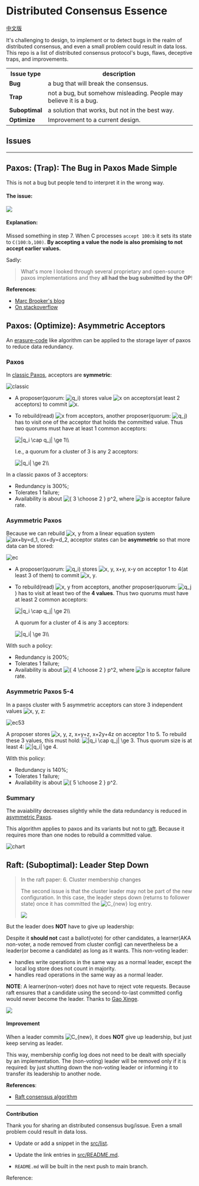 # Distributed Consensus Essence

[中文版](CN.md)

<!-- DO NOT EDIT README.md directly. It is built from [src/README.md](src/README.md). -->

It's challenging to design, to implement or to detect bugs in the realm of distributed consensus, and even
a small problem could result in data loss.
This repo is a list of distributed consensus protocol's bugs, flaws, deceptive traps, and improvements.

<table>
<tr class="header">
<th>Issue type</th>
<th>description</th>
</tr>
<tr class="odd">
<td><strong>Bug</strong></td>
<td>a bug that will break the consensus.</td>
</tr>
<tr class="even">
<td><strong>Trap</strong></td>
<td>not a bug, but somehow misleading. People may believe it is a bug.</td>
</tr>
<tr class="odd">
<td><strong>Suboptimal</strong></td>
<td>a solution that works, but not in the best way.</td>
</tr>
<tr class="even">
<td><strong>Optimize</strong></td>
<td>Improvement to a current design.</td>
</tr>
</table>

## Issues

<!-- START doctoc generated TOC please keep comment here to allow auto update -->

<!-- DON'T EDIT THIS SECTION, INSTEAD RE-RUN doctoc TO UPDATE -->

<!-- END doctoc generated TOC please keep comment here to allow auto update -->

<!-- #### List -->

---

## Paxos: (Trap): The Bug in Paxos Made Simple

This is not a bug but people tend to interpret it in the wrong way.

#### The issue:

![](https://cdn.jsdelivr.net/gh/drmingdrmer/consensus-bugs@main-wechat-asset/README/1P1sendsprepare1toAB2BothABrespo-d2b1e310a17670e0.jpg)

#### Explanation:

Missed something in step 7.
When C processes `accept 100:b` it sets its state to `C(100:b,100)`.
**By accepting a value the node is also promising to not accept earlier values.**

Sadly:

> What's more I looked through several proprietary and open-source paxos
> implementations and they **all had the bug submitted by the OP**!


**References**:

-   [Marc Brooker's blog](https://brooker.co.za/blog/2021/11/16/paxos.html)
-   [On stackoverflow](https://stackoverflow.com/questions/29880949/contradiction-in-lamports-paxos-made-simple-paper)

## Paxos: (Optimize): Asymmetric Acceptors

An [erasure-code](https://en.wikipedia.org/wiki/Erasure_code) like algorithm can be applied to the storage layer of
paxos to reduce data redundancy.

### Paxos

In [classic Paxos](http://lamport.azurewebsites.net/pubs/pubs.html#paxos-simple),
acceptors are **symmetric**:

![classic](https://cdn.jsdelivr.net/gh/drmingdrmer/consensus-bugs@main-wechat-asset/README/a2526c0de69276bb-asymmetric-paxos-classic.jpeg)

-   A proposer(quorum: <img src="https://www.zhihu.com/equation?tex=q_i" alt="q_i" class="ee_img tr_noresize" eeimg="1">) stores value <img src="https://www.zhihu.com/equation?tex=x" alt="x" class="ee_img tr_noresize" eeimg="1"> on acceptors(at least 2 acceptors) to commit <img src="https://www.zhihu.com/equation?tex=x" alt="x" class="ee_img tr_noresize" eeimg="1">.

-   To rebuild(read) <img src="https://www.zhihu.com/equation?tex=x" alt="x" class="ee_img tr_noresize" eeimg="1"> from acceptors, another proposer(quorum: <img src="https://www.zhihu.com/equation?tex=q_j" alt="q_j" class="ee_img tr_noresize" eeimg="1">) has to visit one of the acceptor that holds the committed value.
    Thus two quorums must have at least 1 common acceptors:

    <img src="https://www.zhihu.com/equation?tex=%7Cq_i%20%5Ccap%20q_j%7C%20%5Cge%201%5C%5C" alt="|q_i \cap q_j| \ge 1\\" class="ee_img tr_noresize" eeimg="1">

    I.e., a quorum for a cluster of 3 is any 2 acceptors:

    <img src="https://www.zhihu.com/equation?tex=%7Cq_i%7C%20%5Cge%202%5C%5C" alt="|q_i| \ge 2\\" class="ee_img tr_noresize" eeimg="1">

In a classic paxos of 3 acceptors:

-   Redundancy is 300%;
-   Tolerates 1 failure;
-   Availability is about <img src="https://www.zhihu.com/equation?tex=%7B%203%20%5Cchoose%202%20%20%7D%20p%5E2" alt="{ 3 \choose 2  } p^2" class="ee_img tr_noresize" eeimg="1">, where <img src="https://www.zhihu.com/equation?tex=p" alt="p" class="ee_img tr_noresize" eeimg="1"> is acceptor failure rate.

### Asymmetric Paxos

Because we can rebuild <img src="https://www.zhihu.com/equation?tex=x%2C%20y" alt="x, y" class="ee_img tr_noresize" eeimg="1"> from a linear equation system <img src="https://www.zhihu.com/equation?tex=ax%2Bby%3Dd_1%2C%20cx%2Bdy%3Dd_2" alt="ax+by=d_1, cx+dy=d_2" class="ee_img tr_noresize" eeimg="1">,
acceptor states can be **asymmetric** so that more data can be stored:

![ec](https://cdn.jsdelivr.net/gh/drmingdrmer/consensus-bugs@main-wechat-asset/README/96fabef4536cbf04-asymmetric-paxos-ec.jpeg)

-   A proposer(quorum: <img src="https://www.zhihu.com/equation?tex=q_i" alt="q_i" class="ee_img tr_noresize" eeimg="1">) stores <img src="https://www.zhihu.com/equation?tex=x%2C%20y%2C%20x%2By%2C%20x-y" alt="x, y, x+y, x-y" class="ee_img tr_noresize" eeimg="1"> on acceptor 1 to 4(at least 3 of
      them) to commit <img src="https://www.zhihu.com/equation?tex=x%2C%20y" alt="x, y" class="ee_img tr_noresize" eeimg="1">.

-   To rebuild(read) <img src="https://www.zhihu.com/equation?tex=x%2C%20y" alt="x, y" class="ee_img tr_noresize" eeimg="1"> from acceptors, another proposer(quorum: <img src="https://www.zhihu.com/equation?tex=q_j" alt="q_j" class="ee_img tr_noresize" eeimg="1">) has to visit at least two of the **4 values**.
    Thus two quorums must have at least 2 common acceptors:

    <img src="https://www.zhihu.com/equation?tex=%7Cq_i%20%5Ccap%20q_j%7C%20%5Cge%202%5C%5C" alt="|q_i \cap q_j| \ge 2\\" class="ee_img tr_noresize" eeimg="1">

    A quorum for a cluster of 4 is any 3 acceptors:

    <img src="https://www.zhihu.com/equation?tex=%7Cq_i%7C%20%5Cge%203%5C%5C" alt="|q_i| \ge 3\\" class="ee_img tr_noresize" eeimg="1">

With such a policy:

-   Redundancy is 200%;
-   Tolerates 1 failure;
-   Availability is about <img src="https://www.zhihu.com/equation?tex=%7B%204%20%5Cchoose%202%20%20%7D%20p%5E2" alt="{ 4 \choose 2  } p^2" class="ee_img tr_noresize" eeimg="1">, where <img src="https://www.zhihu.com/equation?tex=p" alt="p" class="ee_img tr_noresize" eeimg="1"> is acceptor failure rate.

### Asymmetric Paxos 5-4

In a paxos cluster with 5 asymmetric acceptors can store 3 independent values
<img src="https://www.zhihu.com/equation?tex=x%2C%20y%2C%20z" alt="x, y, z" class="ee_img tr_noresize" eeimg="1">:

![ec53](https://cdn.jsdelivr.net/gh/drmingdrmer/consensus-bugs@main-wechat-asset/README/2a7885bbefbdfad8-asymmetric-paxos-ec-53.jpeg)

A proposer stores <img src="https://www.zhihu.com/equation?tex=x%2C%20y%2C%20z%2C%20x%2By%2Bz%2C%20x%2B2y%2B4z" alt="x, y, z, x+y+z, x+2y+4z" class="ee_img tr_noresize" eeimg="1"> on acceptor 1 to 5.
To rebuild these 3 values, this must hold: <img src="https://www.zhihu.com/equation?tex=%7Cq_i%20%5Ccap%20q_j%7C%20%5Cge%203" alt="|q_i \cap q_j| \ge 3" class="ee_img tr_noresize" eeimg="1">.
Thus quorum size is at least 4: <img src="https://www.zhihu.com/equation?tex=%7Cq_i%7C%20%5Cge%204" alt="|q_i| \ge 4" class="ee_img tr_noresize" eeimg="1">.

With this policy:

-   Redundancy is 140%;
-   Tolerates 1 failure;
-   Availability is about <img src="https://www.zhihu.com/equation?tex=%7B%205%20%5Cchoose%202%20%20%7D%20p%5E2" alt="{ 5 \choose 2  } p^2" class="ee_img tr_noresize" eeimg="1">.

### Summary

The avaiability decreases slightly while the data redundancy is reduced in [asymmetric Paxos](list/TODO).

This algorithm applies to paxos and its variants but not to [raft](https://raft.github.io/).
Because it requires more than one nodes to rebuild a committed value.

![chart](https://cdn.jsdelivr.net/gh/drmingdrmer/consensus-bugs@main-wechat-asset/README/781c336bed9bc848-asymmetric-paxos-chart.jpeg)

## Raft: (Suboptimal): Leader Step Down

> In the raft paper:
> 6. Cluster membership changes
> 
> The second issue is that the cluster leader may not be part of the new configuration.
> In this case, the leader steps down (returns to follower state) once it has committed the <img src="https://www.zhihu.com/equation?tex=C_%7Bnew%7D" alt="C_{new}" class="ee_img tr_noresize" eeimg="1"> log entry.
> 
> ![](https://cdn.jsdelivr.net/gh/drmingdrmer/consensus-bugs@main-wechat-asset/README/b29339428b745edd-raft-leader-step-down-std.jpeg)


But the leader does **NOT** have to give up leadership:

Despite it **should not** cast a ballot(vote) for other candidates, a learner(AKA
non-voter, a node removed from cluster config) can nevertheless be a leader(or
become a candidate) as long as it wants. This non-voting leader:

-   handles write operations in the same way as a normal leader, except the local log store does not count in majority.
-   handles read operations in the same way as a normal leader.

**NOTE**: A learner(non-voter) does not have to reject vote requests.
Because raft ensures that a candidate using the second-to-last committed config
would never become the leader. Thanks to [Gao Xinge](https://www.zhihu.com/people/gao-xinge).

![](https://cdn.jsdelivr.net/gh/drmingdrmer/consensus-bugs@main-wechat-asset/README/cb9ebf5135722aaa-raft-leader-step-down-optimize.jpeg)

#### Improvement

When a leader commits <img src="https://www.zhihu.com/equation?tex=C_%7Bnew%7D" alt="C_{new}" class="ee_img tr_noresize" eeimg="1">, it does **NOT** give up leadership, but just
keep serving as leader.

This way, membership config log does not need to be dealt with specially by an
implementation. The (non-voting) leader will be removed only if it is required:
by just shutting down the non-voting leader or informing it to transfer its
leadership to another node.

**References**:

-   [Raft consensus algorithm](https://raft.github.io/)

---

**Contribution**

Thank you for sharing an distributed consensus bug/issue.
Even a small problem could result in data loss.

-   Update or add a snippet in the [src/list](src/list).

-   Update the link entries in [src/README.md](src/README.md).

-   `README.md` will be built in the next push to main branch.



Reference:

